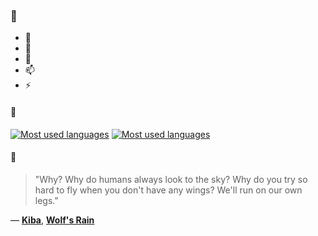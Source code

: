 ### 👋

- 🔭
- 🌱
- 💬
- 📫
- ⚡

#### 🧏

[![Most used languages](https://github-readme-stats-aynah.vercel.app/api/top-langs/?username=aynh&theme=solarized-dark&langs_count=6&layout=compact&hide_title=true)](https://github.com/anuraghazra/github-readme-stats#gh-dark-mode-only)
[![Most used languages](https://github-readme-stats-aynah.vercel.app/api/top-langs/?username=aynh&theme=solarized-light&langs_count=6&layout=compact&hide_title=true)](https://github.com/anuraghazra/github-readme-stats#gh-light-mode-only)

#### 💬

> "Why? Why do humans always look to the sky? Why do you try so hard to fly when you don't have any wings? We'll run on our own legs."

&mdash; [**Kiba**](https://myanimelist.net/character.php?q=Kiba&cat=character), [**Wolf's Rain**](https://myanimelist.net/search/all?q=Wolf's%20Rain&cat=all)
